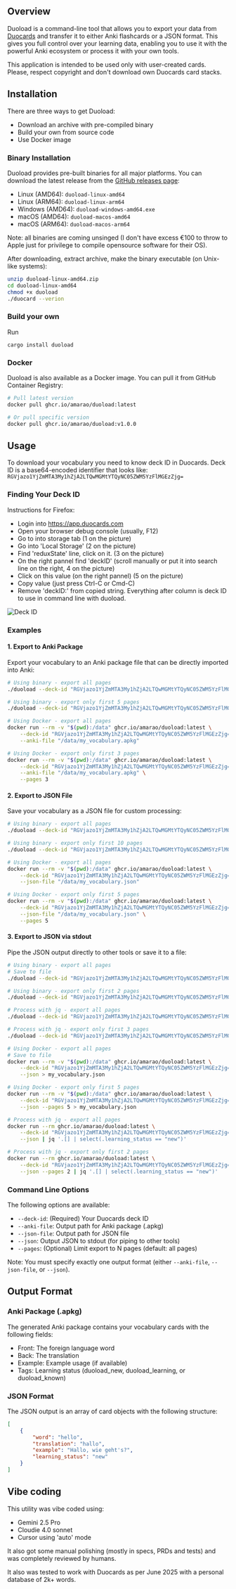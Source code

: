 ## Overview

Duoload is a command-line tool that allows you to export your data from [Duocards](https://duocards.com/) and transfer it to either Anki flashcards or a JSON format. This gives you full control over your learning data, enabling you to use it with the powerful Anki ecosystem or process it with your own tools.

This application is intended to be used only with user-created cards. Please, respect copyright and don't download own Duocards card stacks.

## Installation

There are three ways to get Duoload:

* Download an archive with pre-compiled binary
* Build your own from source code
* Use Docker image

### Binary Installation

Duoload provides pre-built binaries for all major platforms. You can download the latest release from the [GitHub releases page](https://github.com/amarao/duoload/releases):

* Linux (AMD64): `duoload-linux-amd64`
* Linux (ARM64): `duoload-linux-arm64`
* Windows (AMD64): `duoload-windows-amd64.exe`
* macOS (AMD64): `duoload-macos-amd64`
* macOS (ARM64): `duoload-macos-arm64`

Note: all binaries are coming unsinged (I don't have excess €100 to throw to Apple just for privilege to compile opensource software for
their OS).

After downloading, extract archive, make the binary executable (on Unix-like systems):
```bash
unzip duoload-linux-amd64.zip
cd duoload-linux-amd64
chmod +x duoload
./duocard --verion
```

### Build your own

Run

```
cargo install duoload
```

### Docker

Duoload is also available as a Docker image. You can pull it from GitHub Container Registry:

```bash
# Pull latest version
docker pull ghcr.io/amarao/duoload:latest

# Or pull specific version
docker pull ghcr.io/amarao/duoload:v1.0.0
```

## Usage

To download your vocabulary you need to know deck ID in Duocards. Deck ID is a base64-encoded identifier that looks like: `RGVjazo1YjZmMTA3My1hZjA2LTQwMGMtYTQyNC05ZWM5YzFlMGEzZjg=`

### Finding Your Deck ID

Instructions for Firefox:

* Login into https://app.duocards.com
* Open your browser debug console (usually, F12)
* Go to into storage tab (1 on the picture)
* Go into 'Local Storage' (2 on the picture)
* Find 'reduxState' line, click on it. (3 on the picture)
* On the right pannel find 'deckID' (scroll manually or put it into search line on the right, 4 on the picture)
* Click on this value (on the right pannel) (5 on the picture)
* Copy value (just press Ctrl-C or Cmd-C)
* Remove 'deckID:' from copied string. Everything after column is deck ID to use in command line with duoload.

![Deck ID](deck_id.png)

### Examples

#### 1. Export to Anki Package

Export your vocabulary to an Anki package file that can be directly imported into Anki:

```bash
# Using binary - export all pages
./duoload --deck-id "RGVjazo1YjZmMTA3My1hZjA2LTQwMGMtYTQyNC05ZWM5YzFlMGEzZjg=" --anki-file "my_vocabulary.apkg"

# Using binary - export only first 5 pages
./duoload --deck-id "RGVjazo1YjZmMTA3My1hZjA2LTQwMGMtYTQyNC05ZWM5YzFlMGEzZjg=" --anki-file "my_vocabulary.apkg" --pages 5

# Using Docker - export all pages
docker run --rm -v "$(pwd):/data" ghcr.io/amarao/duoload:latest \
    --deck-id "RGVjazo1YjZmMTA3My1hZjA2LTQwMGMtYTQyNC05ZWM5YzFlMGEzZjg=" \
    --anki-file "/data/my_vocabulary.apkg"

# Using Docker - export only first 3 pages
docker run --rm -v "$(pwd):/data" ghcr.io/amarao/duoload:latest \
    --deck-id "RGVjazo1YjZmMTA3My1hZjA2LTQwMGMtYTQyNC05ZWM5YzFlMGEzZjg=" \
    --anki-file "/data/my_vocabulary.apkg" \
    --pages 3
```

#### 2. Export to JSON File

Save your vocabulary as a JSON file for custom processing:

```bash
# Using binary - export all pages
./duoload --deck-id "RGVjazo1YjZmMTA3My1hZjA2LTQwMGMtYTQyNC05ZWM5YzFlMGEzZjg=" --json-file "my_vocabulary.json"

# Using binary - export only first 10 pages
./duoload --deck-id "RGVjazo1YjZmMTA3My1hZjA2LTQwMGMtYTQyNC05ZWM5YzFlMGEzZjg=" --json-file "my_vocabulary.json" --pages 10

# Using Docker - export all pages
docker run --rm -v "$(pwd):/data" ghcr.io/amarao/duoload:latest \
    --deck-id "RGVjazo1YjZmMTA3My1hZjA2LTQwMGMtYTQyNC05ZWM5YzFlMGEzZjg=" \
    --json-file "/data/my_vocabulary.json"

# Using Docker - export only first 5 pages
docker run --rm -v "$(pwd):/data" ghcr.io/amarao/duoload:latest \
    --deck-id "RGVjazo1YjZmMTA3My1hZjA2LTQwMGMtYTQyNC05ZWM5YzFlMGEzZjg=" \
    --json-file "/data/my_vocabulary.json" \
    --pages 5
```

#### 3. Export to JSON via stdout

Pipe the JSON output directly to other tools or save it to a file:

```bash
# Using binary - export all pages
# Save to file
./duoload --deck-id "RGVjazo1YjZmMTA3My1hZjA2LTQwMGMtYTQyNC05ZWM5YzFlMGEzZjg=" --json > my_vocabulary.json

# Using binary - export only first 2 pages
./duoload --deck-id "RGVjazo1YjZmMTA3My1hZjA2LTQwMGMtYTQyNC05ZWM5YzFlMGEzZjg=" --json --pages 2 > my_vocabulary.json

# Process with jq - export all pages
./duoload --deck-id "RGVjazo1YjZmMTA3My1hZjA2LTQwMGMtYTQyNC05ZWM5YzFlMGEzZjg=" --json | jq '.[] | select(.learning_status == "new")'

# Process with jq - export only first 3 pages
./duoload --deck-id "RGVjazo1YjZmMTA3My1hZjA2LTQwMGMtYTQyNC05ZWM5YzFlMGEzZjg=" --json --pages 3 | jq '.[] | select(.learning_status == "new")'

# Using Docker - export all pages
# Save to file
docker run --rm -v "$(pwd):/data" ghcr.io/amarao/duoload:latest \
    --deck-id "RGVjazo1YjZmMTA3My1hZjA2LTQwMGMtYTQyNC05ZWM5YzFlMGEzZjg=" \
    --json > my_vocabulary.json

# Using Docker - export only first 5 pages
docker run --rm -v "$(pwd):/data" ghcr.io/amarao/duoload:latest \
    --deck-id "RGVjazo1YjZmMTA3My1hZjA2LTQwMGMtYTQyNC05ZWM5YzFlMGEzZjg=" \
    --json --pages 5 > my_vocabulary.json

# Process with jq - export all pages
docker run --rm ghcr.io/amarao/duoload:latest \
    --deck-id "RGVjazo1YjZmMTA3My1hZjA2LTQwMGMtYTQyNC05ZWM5YzFlMGEzZjg=" \
    --json | jq '.[] | select(.learning_status == "new")'

# Process with jq - export only first 2 pages
docker run --rm ghcr.io/amarao/duoload:latest \
    --deck-id "RGVjazo1YjZmMTA3My1hZjA2LTQwMGMtYTQyNC05ZWM5YzFlMGEzZjg=" \
    --json --pages 2 | jq '.[] | select(.learning_status == "new")'
```

### Command Line Options

The following options are available:

- `--deck-id`: (Required) Your Duocards deck ID
- `--anki-file`: Output path for Anki package (.apkg)
- `--json-file`: Output path for JSON file
- `--json`: Output JSON to stdout (for piping to other tools)
- `--pages`: (Optional) Limit export to N pages (default: all pages)

Note: You must specify exactly one output format (either `--anki-file`, `--json-file`, or `--json`).

## Output Format

### Anki Package (.apkg)
The generated Anki package contains your vocabulary cards with the following fields:
- Front: The foreign language word
- Back: The translation
- Example: Example usage (if available)
- Tags: Learning status (duoload_new, duoload_learning, or duoload_known)

### JSON Format
The JSON output is an array of card objects with the following structure:
```json
[
    {
        "word": "hello",
        "translation": "hallo",
        "example": "Hallo, wie geht's?",
        "learning_status": "new"
    }
]
```


## Vibe coding

This utility was vibe coded using:

* Gemini 2.5 Pro
* Cloudie 4.0 sonnet
* Cursor using 'auto' mode

It also got some manual polishing (mostly in specs, PRDs and tests) and was completely reviewed by humans.

It also was tested to work with Duocards as per June 2025 with a personal database of 2k+ words.
